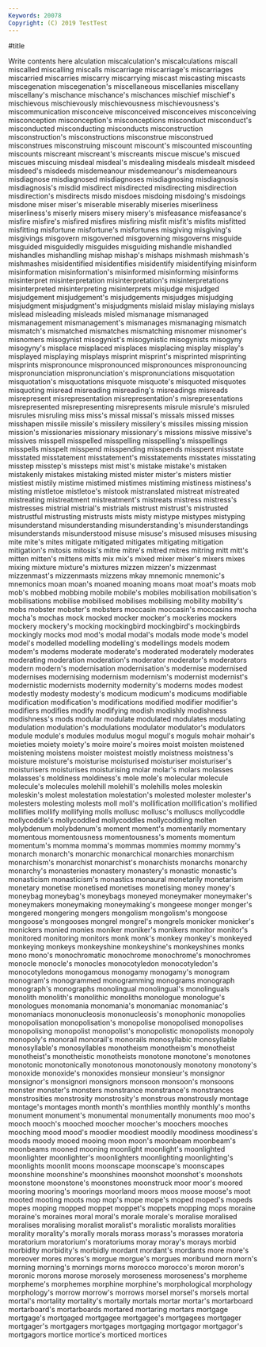 ```yaml
---
Keywords: 20078
Copyright: (C) 2019 TestTest
---
```


#title

Write contents here
alculation miscalculation's miscalculations miscall miscalled miscalling miscalls miscarriage
miscarriage's miscarriages miscarried miscarries miscarry miscarrying miscast miscasting miscasts miscegenation
miscegenation's miscellaneous miscellanies miscellany miscellany's mischance mischance's mischances mischief mischief's
mischievous mischievously mischievousness mischievousness's miscommunication misconceive misconceived misconceives misconceiving misconception
misconception's misconceptions misconduct misconduct's misconducted misconducting misconducts misconstruction misconstruction's misconstructions
misconstrue misconstrued misconstrues misconstruing miscount miscount's miscounted miscounting miscounts miscreant
miscreant's miscreants miscue miscue's miscued miscues miscuing misdeal misdeal's misdealing
misdeals misdealt misdeed misdeed's misdeeds misdemeanour misdemeanour's misdemeanours misdiagnose misdiagnosed
misdiagnoses misdiagnosing misdiagnosis misdiagnosis's misdid misdirect misdirected misdirecting misdirection misdirection's
misdirects misdo misdoes misdoing misdoing's misdoings misdone miser miser's miserable
miserably miseries miserliness miserliness's miserly misers misery misery's misfeasance misfeasance's
misfire misfire's misfired misfires misfiring misfit misfit's misfits misfitted misfitting
misfortune misfortune's misfortunes misgiving misgiving's misgivings misgovern misgoverned misgoverning misgoverns
misguide misguided misguidedly misguides misguiding mishandle mishandled mishandles mishandling mishap
mishap's mishaps mishmash mishmash's mishmashes misidentified misidentifies misidentify misidentifying misinform
misinformation misinformation's misinformed misinforming misinforms misinterpret misinterpretation misinterpretation's misinterpretations misinterpreted
misinterpreting misinterprets misjudge misjudged misjudgement misjudgement's misjudgements misjudges misjudging misjudgment
misjudgment's misjudgments mislaid mislay mislaying mislays mislead misleading misleads misled
mismanage mismanaged mismanagement mismanagement's mismanages mismanaging mismatch mismatch's mismatched mismatches
mismatching misnomer misnomer's misnomers misogynist misogynist's misogynistic misogynists misogyny misogyny's
misplace misplaced misplaces misplacing misplay misplay's misplayed misplaying misplays misprint
misprint's misprinted misprinting misprints mispronounce mispronounced mispronounces mispronouncing mispronunciation mispronunciation's
mispronunciations misquotation misquotation's misquotations misquote misquote's misquoted misquotes misquoting misread
misreading misreading's misreadings misreads misrepresent misrepresentation misrepresentation's misrepresentations misrepresented misrepresenting
misrepresents misrule misrule's misruled misrules misruling miss miss's missal missal's
missals missed misses misshapen missile missile's missilery missilery's missiles missing
mission mission's missionaries missionary missionary's missions missive missive's missives misspell
misspelled misspelling misspelling's misspellings misspells misspelt misspend misspending misspends misspent
misstate misstated misstatement misstatement's misstatements misstates misstating misstep misstep's missteps
mist mist's mistake mistake's mistaken mistakenly mistakes mistaking misted mister
mister's misters mistier mistiest mistily mistime mistimed mistimes mistiming mistiness
mistiness's misting mistletoe mistletoe's mistook mistranslated mistreat mistreated mistreating mistreatment
mistreatment's mistreats mistress mistress's mistresses mistrial mistrial's mistrials mistrust mistrust's
mistrusted mistrustful mistrusting mistrusts mists misty mistype mistypes mistyping misunderstand
misunderstanding misunderstanding's misunderstandings misunderstands misunderstood misuse misuse's misused misuses misusing
mite mite's mites mitigate mitigated mitigates mitigating mitigation mitigation's mitosis
mitosis's mitre mitre's mitred mitres mitring mitt mitt's mitten mitten's
mittens mitts mix mix's mixed mixer mixer's mixers mixes mixing
mixture mixture's mixtures mizzen mizzen's mizzenmast mizzenmast's mizzenmasts mizzens mkay
mnemonic mnemonic's mnemonics moan moan's moaned moaning moans moat moat's
moats mob mob's mobbed mobbing mobile mobile's mobiles mobilisation mobilisation's
mobilisations mobilise mobilised mobilises mobilising mobility mobility's mobs mobster mobster's
mobsters moccasin moccasin's moccasins mocha mocha's mochas mock mocked mocker
mocker's mockeries mockers mockery mockery's mocking mockingbird mockingbird's mockingbirds mockingly
mocks mod mod's modal modal's modals mode mode's model model's
modelled modelling modelling's modellings models modem modem's modems moderate moderate's
moderated moderately moderates moderating moderation moderation's moderator moderator's moderators modern
modern's modernisation modernisation's modernise modernised modernises modernising modernism modernism's modernist
modernist's modernistic modernists modernity modernity's moderns modes modest modestly modesty
modesty's modicum modicum's modicums modifiable modification modification's modifications modified modifier
modifier's modifiers modifies modify modifying modish modishly modishness modishness's mods
modular modulate modulated modulates modulating modulation modulation's modulations modulator modulator's
modulators module module's modules modulus mogul mogul's moguls mohair mohair's
moieties moiety moiety's moire moire's moires moist moisten moistened moistening
moistens moister moistest moistly moistness moistness's moisture moisture's moisturise moisturised
moisturiser moisturiser's moisturisers moisturises moisturising molar molar's molars molasses molasses's
moldiness moldiness's mole mole's molecular molecule molecule's molecules molehill molehill's
molehills moles moleskin moleskin's molest molestation molestation's molested molester molester's
molesters molesting molests moll moll's mollification mollification's mollified mollifies mollify
mollifying molls mollusc mollusc's molluscs mollycoddle mollycoddle's mollycoddled mollycoddles mollycoddling
molten molybdenum molybdenum's moment moment's momentarily momentary momentous momentousness momentousness's
moments momentum momentum's momma momma's mommas mommies mommy mommy's monarch
monarch's monarchic monarchical monarchies monarchism monarchism's monarchist monarchist's monarchists monarchs
monarchy monarchy's monasteries monastery monastery's monastic monastic's monasticism monasticism's monastics
monaural monetarily monetarism monetary monetise monetised monetises monetising money money's
moneybag moneybag's moneybags moneyed moneymaker moneymaker's moneymakers moneymaking moneymaking's mongeese
monger monger's mongered mongering mongers mongolism mongolism's mongoose mongoose's mongooses
mongrel mongrel's mongrels monicker monicker's monickers monied monies moniker moniker's
monikers monitor monitor's monitored monitoring monitors monk monk's monkey monkey's
monkeyed monkeying monkeys monkeyshine monkeyshine's monkeyshines monks mono mono's monochromatic
monochrome monochrome's monochromes monocle monocle's monocles monocotyledon monocotyledon's monocotyledons monogamous
monogamy monogamy's monogram monogram's monogrammed monogramming monograms monograph monograph's monographs
monolingual monolingual's monolinguals monolith monolith's monolithic monoliths monologue monologue's monologues
monomania monomania's monomaniac monomaniac's monomaniacs mononucleosis mononucleosis's monophonic monopolies monopolisation
monopolisation's monopolise monopolised monopolises monopolising monopolist monopolist's monopolistic monopolists monopoly
monopoly's monorail monorail's monorails monosyllabic monosyllable monosyllable's monosyllables monotheism monotheism's
monotheist monotheist's monotheistic monotheists monotone monotone's monotones monotonic monotonically monotonous
monotonously monotony monotony's monoxide monoxide's monoxides monsieur monsieur's monsignor monsignor's
monsignori monsignors monsoon monsoon's monsoons monster monster's monsters monstrance monstrance's
monstrances monstrosities monstrosity monstrosity's monstrous monstrously montage montage's montages month
month's monthlies monthly monthly's months monument monument's monumental monumentally monuments
moo moo's mooch mooch's mooched moocher moocher's moochers mooches mooching
mood mood's moodier moodiest moodily moodiness moodiness's moods moody mooed
mooing moon moon's moonbeam moonbeam's moonbeams mooned mooning moonlight moonlight's
moonlighted moonlighter moonlighter's moonlighters moonlighting moonlighting's moonlights moonlit moons moonscape
moonscape's moonscapes moonshine moonshine's moonshines moonshot moonshot's moonshots moonstone moonstone's
moonstones moonstruck moor moor's moored mooring mooring's moorings moorland moors
moos moose moose's moot mooted mooting moots mop mop's mope
mope's moped moped's mopeds mopes moping mopped moppet moppet's moppets
mopping mops moraine moraine's moraines moral moral's morale morale's moralise
moralised moralises moralising moralist moralist's moralistic moralists moralities morality morality's
morally morals morass morass's morasses moratoria moratorium moratorium's moratoriums moray
moray's morays morbid morbidity morbidity's morbidly mordant mordant's mordants more
more's moreover mores mores's morgue morgue's morgues moribund morn morn's
morning morning's mornings morns morocco morocco's moron moron's moronic morons
morose morosely moroseness moroseness's morpheme morpheme's morphemes morphine morphine's morphological
morphology morphology's morrow morrow's morrows morsel morsel's morsels mortal mortal's
mortality mortality's mortally mortals mortar mortar's mortarboard mortarboard's mortarboards mortared
mortaring mortars mortgage mortgage's mortgaged mortgagee mortgagee's mortgagees mortgager mortgager's
mortgagers mortgages mortgaging mortgagor mortgagor's mortgagors mortice mortice's morticed mortices
